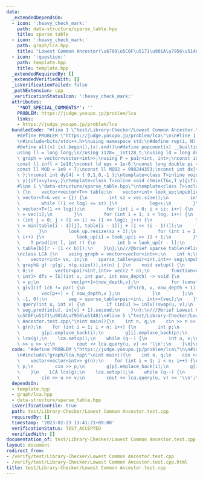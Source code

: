 ```yaml
---
data:
  _extendedDependsOn:
  - icon: ':heavy_check_mark:'
    path: data-structure/sparse_table.hpp
    title: sparse table
  - icon: ':heavy_check_mark:'
    path: graph/lca.hpp
    title: "Lowest Common Ancestor(\u6700\u5C0F\u5171\u901A\u7956\u5148)"
  - icon: ':question:'
    path: template.hpp
    title: template.hpp
  _extendedRequiredBy: []
  _extendedVerifiedWith: []
  _isVerificationFailed: false
  _pathExtension: cpp
  _verificationStatusIcon: ':heavy_check_mark:'
  attributes:
    '*NOT_SPECIAL_COMMENTS*': ''
    PROBLEM: https://judge.yosupo.jp/problem/lca
    links:
    - https://judge.yosupo.jp/problem/lca
  bundledCode: "#line 1 \"test/Library-Checker/Lowest Common Ancestor.test.cpp\"\n\
    #define PROBLEM \"https://judge.yosupo.jp/problem/lca\"\n\n#line 1 \"template.hpp\"\
    \n#include<bits/stdc++.h>\nusing namespace std;\n#define rep(i, N)  for(int i=0;i<(N);i++)\n\
    #define all(x) (x).begin(),(x).end()\n#define popcount(x) __builtin_popcount(x)\n\
    using ll = long long;\n//using i128=__int128_t;\nusing ld = long double;\nusing\
    \ graph = vector<vector<int>>;\nusing P = pair<int, int>;\nconst int inf = 1e9;\n\
    const ll infl = 1e18;\nconst ld eps = 1e-6;\nconst long double pi = acos(-1);\n\
    const ll MOD = 1e9 + 7;\nconst ll MOD2 = 998244353;\nconst int dx[4] = { 1,0,-1,0\
    \ };\nconst int dy[4] = { 0,1,0,-1 };\ntemplate<class T>inline void chmax(T&x,T\
    \ y){if(x<y)x=y;}\ntemplate<class T>inline void chmin(T&x,T y){if(x>y)x=y;}\n\
    #line 1 \"data-structure/sparse_table.hpp\"\ntemplate<class T>\nclass sparse_table\
    \ {\n    vector<vector<T>> table;\n    vector<int> look_up;\npublic:\n    sparse_table(const\
    \ vector<T>& vec = {}) {\n        int sz = vec.size();\n        int log = 0;\n\
    \        while ((1 << log) <= sz) {\n            log++;\n        }\n        table.assign(log,\
    \ vector<T>(1 << log));\n        for (int i = 0; i < sz; i++) {\n            table[0][i]\
    \ = vec[i];\n        }\n        for (int i = 1; i < log; i++) {\n            for\
    \ (int j = 0; j + (1 << i) <= (1 << log); j++) {\n                table[i][j]\
    \ = min(table[i - 1][j], table[i - 1][j + (1 << (i - 1))]);\n            }\n \
    \       }\n        look_up.resize(sz + 1);\n        for (int i = 2; i < look_up.size();\
    \ i++) {\n            look_up[i] = look_up[i >> 1] + 1;\n        }\n    }\n\n\
    \    T prod(int l, int r) {\n        int b = look_up[r - l];\n        return min(table[b][l],\
    \ table[b][r - (1 << b)]);\n    }\n};\n///@brief sparse table\n#line 3 \"graph/lca.hpp\"\
    \nclass LCA {\n    using graph = vector<vector<int>>;\n    int n;\n    graph g;\n\
    \    vector<int> vs, in;\n    sparse_table<pair<int,int>> seg;\npublic:\n    LCA(const\
    \ graph& g) :g(g), n(g.size()),in(n) { }\n    void setup() {\n        int p =\
    \ 0;\n        vector<pair<int,int>> vec(2 * n);\n        function<void(int, int,\
    \ int)> dfs = [&](int v, int par, int now_depth) -> void {\n            in[v]\
    \ = p;\n            vec[p++]={now_depth,v};\n            for (const auto& ch :\
    \ g[v])if (ch != par) {\n                dfs(ch, v, now_depth + 1);\n        \
    \        vec[p++] = { now_depth,v };\n            }\n        };\n        dfs(0,\
    \ -1, 0);\n        seg = sparse_table<pair<int, int>>(vec);\n    }\n\n    int\
    \ query(int u, int v) {\n        if (in[u] >= in[v])swap(u, v);\n        return\
    \ seg.prod(in[u], in[v] + 1).second;\n    }\n};\n///@brief Lowest Common Ancestor(\u6700\
    \u5C0F\u5171\u901A\u7956\u5148)\n#line 5 \"test/Library-Checker/Lowest Common\
    \ Ancestor.test.cpp\"\nint main(){\n    int n, q;\n    cin >> n >> q;\n    vector<vector<int>>\
    \ g(n);\n    for (int i = 1; i < n; i++) {\n        int p;\n        cin >> p;\n\
    \        g[p].emplace_back(i);\n        g[i].emplace_back(p);\n    }\n    LCA\
    \ lca(g);\n    lca.setup();\n    while (q--) {\n        int u, v;\n        cin\
    \ >> u >> v;\n        cout << lca.query(u, v) << '\\n';\n    }\n}\n"
  code: "#define PROBLEM \"https://judge.yosupo.jp/problem/lca\"\n\n#include\"template.hpp\"\
    \n#include\"graph/lca.hpp\"\nint main(){\n    int n, q;\n    cin >> n >> q;\n\
    \    vector<vector<int>> g(n);\n    for (int i = 1; i < n; i++) {\n        int\
    \ p;\n        cin >> p;\n        g[p].emplace_back(i);\n        g[i].emplace_back(p);\n\
    \    }\n    LCA lca(g);\n    lca.setup();\n    while (q--) {\n        int u, v;\n\
    \        cin >> u >> v;\n        cout << lca.query(u, v) << '\\n';\n    }\n}"
  dependsOn:
  - template.hpp
  - graph/lca.hpp
  - data-structure/sparse_table.hpp
  isVerificationFile: true
  path: test/Library-Checker/Lowest Common Ancestor.test.cpp
  requiredBy: []
  timestamp: '2023-02-23 13:41:21+09:00'
  verificationStatus: TEST_ACCEPTED
  verifiedWith: []
documentation_of: test/Library-Checker/Lowest Common Ancestor.test.cpp
layout: document
redirect_from:
- /verify/test/Library-Checker/Lowest Common Ancestor.test.cpp
- /verify/test/Library-Checker/Lowest Common Ancestor.test.cpp.html
title: test/Library-Checker/Lowest Common Ancestor.test.cpp
---
```


